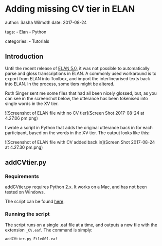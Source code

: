 # Adding missing CV tier in ELAN

author: Sasha Wilmoth
date: 2017-08-24

tags:
    - Elan
    - Python

categories:
    - Tutorials

## Introduction

Until the recent release of [ELAN 5.0](https://tla.mpi.nl/tools/tla-tools/elan/download/), it was not possible to automatically parse and gloss transcriptions in ELAN. A commonly used workaround is to export from ELAN into Toolbox, and import the interlinearised texts back into ELAN. In the process, some tiers might be altered.

Ruth Singer sent me some files that had all been nicely glossed, but, as you can see in the screenshot below, the utterance has been tokenised into single words in the XV tier.

![Screenshot of ELAN file with no CV tier](Screen Shot 2017-08-24 at 4.27.06 pm.png)

I wrote a script in Python that adds the original utterance back in for each participant, based on the words in the XV tier. The output looks like this:

![Screenshot of ELAN file with CV added back in](Screen Shot 2017-08-24 at 4.27.30 pm.png)

## addCVtier.py

### Requirements

addCVtier.py requires Python 2.x. It works on a Mac, and has not been tested on Windows.

The script can be found [here](https://gitlab.com/swilmoth/addCVtier.py).

### Running the script

The script runs on a single .eaf file at a time, and outputs a new file with the extension `_CV.eaf`. The command is simply:

```
addCVtier.py File001.eaf
```
